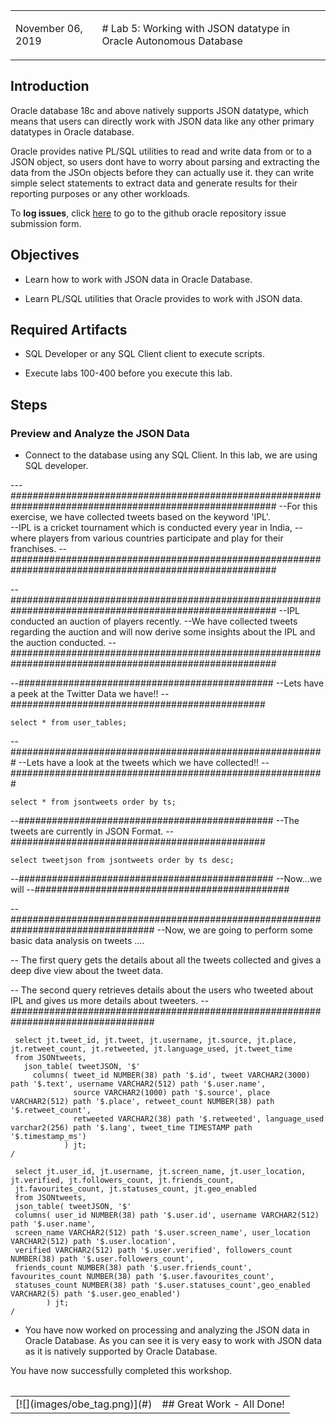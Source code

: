 <table class="tbl-heading"><tr><td class="td-logo">

November 06, 2019
</td>
<td class="td-banner">
# Lab 5: Working with JSON datatype in Oracle Autonomous Database
</td></tr><table>

## Introduction

Oracle database 18c and above natively supports JSON datatype, which means that users can directly work with JSON data like any other primary datatypes in Oracle database.

Oracle provides native PL/SQL utilities to read and write data from or to a JSON object, so users dont have to worry about parsing and extracting the data from the JSOn objects before they can actually use it. they can write simple select statements to extract data and generate results for their reporting purposes or any other workloads.

To **log issues**, click [here](https://github.com/Abdul-Rafae-Mohammed/StepByStepGuideToSetupPythonAppWithOracleATP/issues/new) to go to the github oracle repository issue submission form.

## Objectives

- Learn how to work with JSON data in Oracle Database.

- Learn PL/SQL utilities that Oracle provides to work with JSON data.

## Required Artifacts

- SQL Developer or any SQL Client client to execute scripts.

- Execute labs 100-400 before you execute this lab.

## Steps

### **Preview and Analyze the JSON Data**

- Connect to the database using any SQL Client. In this lab, we are using SQL developer.

---########################################################################################################
--For this exercise, we have collected tweets based on the keyword 'IPL'.  
--IPL is a cricket tournament which is conducted every year in India, 
--where players from various countries participate and play for their franchises.
--########################################################################################################

--########################################################################################################
--IPL conducted an auction of players recently. 
--We have collected tweets regarding the auction and will now derive some insights about the IPL and the auction conducted.
--########################################################################################################

--##############################################
--Lets have a peek at the Twitter Data we have!!
--##############################################

```
select * from user_tables;
```

--#########################################################
--Lets have a look at the tweets which we have collected!!
--#########################################################

```
select * from jsontweets order by ts;
```

--##############################################
--The tweets are currently in JSON Format.
--##############################################

```
select tweetjson from jsontweets order by ts desc;
```

--##############################################
--Now...we will
--##############################################
 
--##################################################################################
--Now, we are going to perform some basic data analysis on tweets ....

-- The first query gets the details about all the tweets collected and gives a deep dive view about the tweet data.

-- The second query retrieves details about the users who tweeted about IPL and gives us more details about tweeters.
--##################################################################################


```
 select jt.tweet_id, jt.tweet, jt.username, jt.source, jt.place, jt.retweet_count, jt.retweeted, jt.language_used, jt.tweet_time
 from JSONtweets,
   json_table( tweetJSON, '$' 
     columns( tweet_id NUMBER(38) path '$.id', tweet VARCHAR2(3000) path '$.text', username VARCHAR2(512) path '$.user.name', 
              source VARCHAR2(1000) path '$.source', place VARCHAR2(512) path '$.place', retweet_count NUMBER(38) path '$.retweet_count', 
              retweeted VARCHAR2(38) path '$.retweeted', language_used varchar2(256) path '$.lang', tweet_time TIMESTAMP path '$.timestamp_ms')
            ) jt;
/  
```

```
 select jt.user_id, jt.username, jt.screen_name, jt.user_location, jt.verified, jt.followers_count, jt.friends_count, 
 jt.favourites_count, jt.statuses_count, jt.geo_enabled
 from JSONtweets,
 json_table( tweetJSON, '$' 
 columns( user_id NUMBER(38) path '$.user.id', username VARCHAR2(512) path '$.user.name', 
 screen_name VARCHAR2(512) path '$.user.screen_name', user_location VARCHAR2(512) path '$.user.location', 
 verified VARCHAR2(512) path '$.user.verified', followers_count NUMBER(38) path '$.user.followers_count', 
 friends_count NUMBER(38) path '$.user.friends_count', favourites_count NUMBER(38) path '$.user.favourites_count',
 statuses_count NUMBER(38) path '$.user.statuses_count',geo_enabled VARCHAR2(5) path '$.user.geo_enabled')
        ) jt;
/
```


- You have now worked on processing and analyzing the JSON data in Oracle Database. As you can see it is very easy to work with JSON data as it is natively supported by Oracle Database.


You have now successfully completed this workshop.

<table>
<tr><td class="td-logo">[![](images/obe_tag.png)](#)</td>
<td class="td-banner">
## Great Work - All Done!
</td>
</tr>
<table>